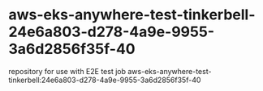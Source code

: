 # aws-eks-anywhere-test-tinkerbell-24e6a803-d278-4a9e-9955-3a6d2856f35f-40
repository for use with E2E test job aws-eks-anywhere-test-tinkerbell:24e6a803-d278-4a9e-9955-3a6d2856f35f-40
